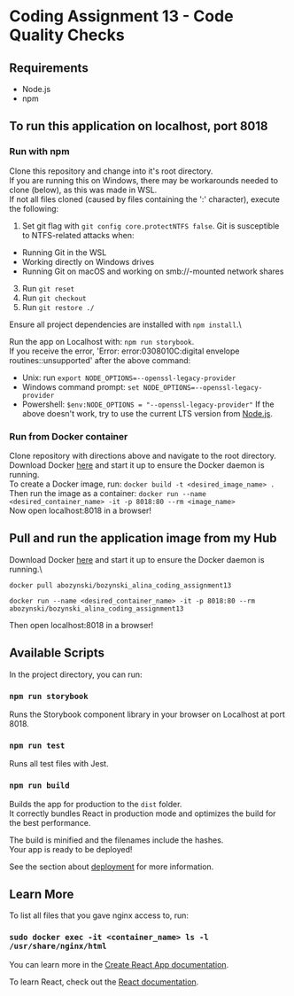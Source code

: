 # Coding Assignment 13 - Code Quality Checks

## Requirements

- Node.js
- npm

## To run this application on localhost, port 8018

### Run with npm

Clone this repository and change into it's root directory.\
If you are running this on Windows, there may be workarounds needed to clone (below), as this was made in WSL.\
If not all files cloned (caused by files containing the ':' character), execute the following:

1. Set git flag with `git config core.protectNTFS false`.
   Git is susceptible to NTFS-related attacks when:

- Running Git in the WSL
- Working directly on Windows drives
- Running Git on macOS and working on smb://-mounted network shares

3. Run `git reset`
4. Run `git checkout`
5. Run `git restore ./`

Ensure all project dependencies are installed with `npm install`.\

Run the app on Localhost with: `npm run storybook`.\
If you receive the error, 'Error: error:0308010C:digital envelope routines::unsupported' after the above command:

- Unix: run `export NODE_OPTIONS=--openssl-legacy-provider`
- Windows command prompt: `set NODE_OPTIONS=--openssl-legacy-provider`
- Powershell: `$env:NODE_OPTIONS = "--openssl-legacy-provider"`
  If the above doesn't work, try to use the current LTS version from [Node.js](https://nodejs.org/en/download/releases).

### Run from Docker container

Clone repository with directions above and navigate to the root directory.\
Download Docker [here](https://www.docker.com/) and start it up to ensure the Docker daemon is running.\
To create a Docker image, run: `docker build -t <desired_image_name> .`\
Then run the image as a container: `docker run --name <desired_container_name> -it -p 8018:80 --rm <image_name>`\
Now open localhost:8018 in a browser!

## Pull and run the application image from my Hub

Download Docker [here](https://www.docker.com/) and start it up to ensure the Docker daemon is running.\

```
docker pull abozynski/bozynski_alina_coding_assignment13
```

```
docker run --name <desired_container_name> -it -p 8018:80 --rm abozynski/bozynski_alina_coding_assignment13
```

Then open localhost:8018 in a browser!

## Available Scripts

In the project directory, you can run:

### `npm run storybook`

Runs the Storybook component library in your browser on Localhost at port 8018.

### `npm run test`

Runs all test files with Jest.

### `npm run build`

Builds the app for production to the `dist` folder.\
It correctly bundles React in production mode and optimizes the build for the best performance.

The build is minified and the filenames include the hashes.\
Your app is ready to be deployed!

See the section about [deployment](https://facebook.github.io/create-react-app/docs/deployment) for more information.

## Learn More

To list all files that you gave nginx access to, run:

### `sudo docker exec -it <container_name> ls -l /usr/share/nginx/html`

You can learn more in the [Create React App documentation](https://facebook.github.io/create-react-app/docs/getting-started).

To learn React, check out the [React documentation](https://reactjs.org/).
